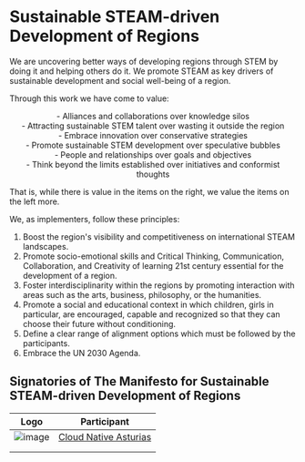 #  Sustainable STEAM-driven Development of Regions

We are uncovering better ways of developing regions through STEM by doing it and helping others do it. We promote STEAM as key drivers of sustainable development and social well-being of a region.

Through this work we have come to value:

<p style="text-align: center;">
- Alliances and collaborations over knowledge silos<br>
- Attracting sustainable STEM talent over wasting it outside the region<br>
- Embrace innovation over conservative strategies<br>
- Promote sustainable STEM development over speculative bubbles<br>
- People and relationships over goals and objectives<br>
- Think beyond the limits established over initiatives and conformist thoughts<br>
</p>

That is, while there is value in the items on the right, we value the items on the left more.

We, as implementers, follow these principles:

1. Boost the region's visibility and competitiveness on international STEAM landscapes.
2. Promote socio-emotional skills and Critical Thinking, Communication, Collaboration, and Creativity of learning 21st century essential for the development of a region.
3. Foster interdisciplinarity within the regions by promoting interaction with areas such as the arts, business, philosophy, or the humanities.
4. Promote a social and educational context in which children, girls in particular, are encouraged, capable and
recognized so that they can choose their future without conditioning.
5. Define a clear range of alignment options which must be followed by the participants.
6. Embrace the UN 2030 Agenda.

## Signatories of The Manifesto for Sustainable STEAM-driven Development of Regions

|  Logo | Participant  |
|---|---|
|  ![image](https://user-images.githubusercontent.com/1598632/211899897-9076f7b9-2802-4da4-b34b-97a57556792d.png) | [Cloud Native Asturias](https://cloudnativeasturias.com/) |
|   |   |
|   |   |

